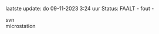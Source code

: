 laatste update: 
do 09-11-2023  3:24   uur 
Status: FAALT - fout - 
<div class="service R">svn</div><div class="service Y">microstation</div>